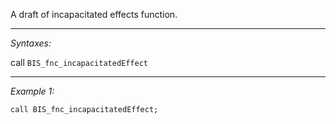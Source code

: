 A draft of incapacitated effects function.


---
*Syntaxes:*

call `BIS_fnc_incapacitatedEffect`

---
*Example 1:*

```sqf
call BIS_fnc_incapacitatedEffect;
```